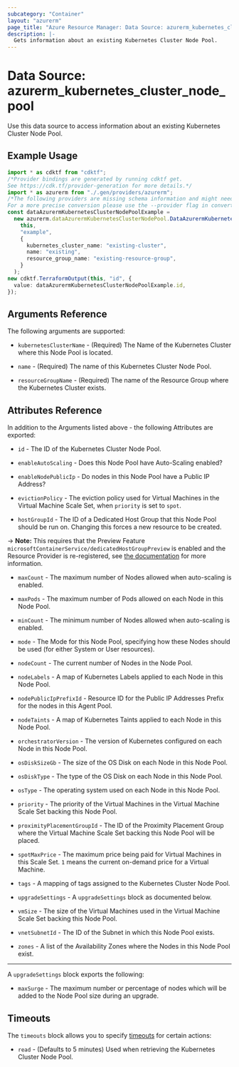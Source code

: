 ```yaml
---
subcategory: "Container"
layout: "azurerm"
page_title: "Azure Resource Manager: Data Source: azurerm_kubernetes_cluster_node_pool"
description: |-
  Gets information about an existing Kubernetes Cluster Node Pool.
---
```


# Data Source: azurerm\_kubernetes\_cluster\_node\_pool

Use this data source to access information about an existing Kubernetes Cluster Node Pool.

## Example Usage

```typescript
import * as cdktf from "cdktf";
/*Provider bindings are generated by running cdktf get.
See https://cdk.tf/provider-generation for more details.*/
import * as azurerm from "./.gen/providers/azurerm";
/*The following providers are missing schema information and might need manual adjustments to synthesize correctly: azurerm.
For a more precise conversion please use the --provider flag in convert.*/
const dataAzurermKubernetesClusterNodePoolExample =
  new azurerm.dataAzurermKubernetesClusterNodePool.DataAzurermKubernetesClusterNodePool(
    this,
    "example",
    {
      kubernetes_cluster_name: "existing-cluster",
      name: "existing",
      resource_group_name: "existing-resource-group",
    }
  );
new cdktf.TerraformOutput(this, "id", {
  value: dataAzurermKubernetesClusterNodePoolExample.id,
});

```

## Arguments Reference

The following arguments are supported:

*   `kubernetesClusterName` - (Required) The Name of the Kubernetes Cluster where this Node Pool is located.

*   `name` - (Required) The name of this Kubernetes Cluster Node Pool.

*   `resourceGroupName` - (Required) The name of the Resource Group where the Kubernetes Cluster exists.

## Attributes Reference

In addition to the Arguments listed above - the following Attributes are exported:

*   `id` - The ID of the Kubernetes Cluster Node Pool.

*   `enableAutoScaling` - Does this Node Pool have Auto-Scaling enabled?

*   `enableNodePublicIp` - Do nodes in this Node Pool have a Public IP Address?

*   `evictionPolicy` - The eviction policy used for Virtual Machines in the Virtual Machine Scale Set, when `priority` is set to `spot`.

*   `hostGroupId` - The ID of a Dedicated Host Group that this Node Pool should be run on. Changing this forces a new resource to be created.

\-> **Note:** This requires that the Preview Feature `microsoftContainerService/dedicatedHostGroupPreview` is enabled and the Resource Provider is re-registered, see [the documentation](https://docs.microsoft.com/en-us/azure/aks/use-azure-dedicated-hosts#register-the-dedicatedhostgrouppreview-preview-feature) for more information.

*   `maxCount` - The maximum number of Nodes allowed when auto-scaling is enabled.

*   `maxPods` - The maximum number of Pods allowed on each Node in this Node Pool.

*   `minCount` - The minimum number of Nodes allowed when auto-scaling is enabled.

*   `mode` - The Mode for this Node Pool, specifying how these Nodes should be used (for either System or User resources).

*   `nodeCount` - The current number of Nodes in the Node Pool.

*   `nodeLabels` - A map of Kubernetes Labels applied to each Node in this Node Pool.

*   `nodePublicIpPrefixId` - Resource ID for the Public IP Addresses Prefix for the nodes in this Agent Pool.

*   `nodeTaints` - A map of Kubernetes Taints applied to each Node in this Node Pool.

*   `orchestratorVersion` - The version of Kubernetes configured on each Node in this Node Pool.

*   `osDiskSizeGb` - The size of the OS Disk on each Node in this Node Pool.

*   `osDiskType` - The type of the OS Disk on each Node in this Node Pool.

*   `osType` - The operating system used on each Node in this Node Pool.

*   `priority` - The priority of the Virtual Machines in the Virtual Machine Scale Set backing this Node Pool.

*   `proximityPlacementGroupId` - The ID of the Proximity Placement Group where the Virtual Machine Scale Set backing this Node Pool will be placed.

*   `spotMaxPrice` - The maximum price being paid for Virtual Machines in this Scale Set. `1` means the current on-demand price for a Virtual Machine.

*   `tags` - A mapping of tags assigned to the Kubernetes Cluster Node Pool.

*   `upgradeSettings` - A `upgradeSettings` block as documented below.

*   `vmSize` - The size of the Virtual Machines used in the Virtual Machine Scale Set backing this Node Pool.

*   `vnetSubnetId` - The ID of the Subnet in which this Node Pool exists.

*   `zones` - A list of the Availability Zones where the Nodes in this Node Pool exist.

***

A `upgradeSettings` block exports the following:

* `maxSurge` - The maximum number or percentage of nodes which will be added to the Node Pool size during an upgrade.

## Timeouts

The `timeouts` block allows you to specify [timeouts](https://www.terraform.io/language/resources/syntax#operation-timeouts) for certain actions:

* `read` - (Defaults to 5 minutes) Used when retrieving the Kubernetes Cluster Node Pool.
